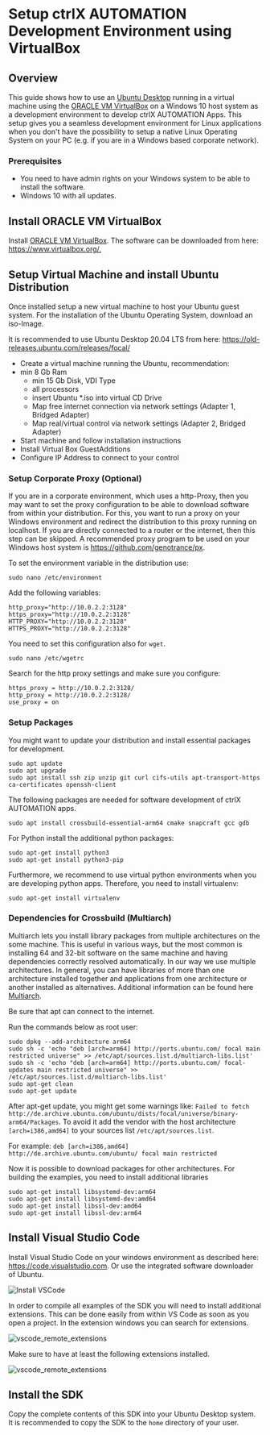 
# Setup ctrlX AUTOMATION Development Environment using VirtualBox

## Overview

This guide shows how to use an [Ubuntu Desktop](https://ubuntu.com/desktop/developers) running in a virtual machine using the [ORACLE VM VirtualBox](https://www.virtualbox.org/) on a Windows 10 host system as a development environment to develop ctrlX AUTOMATION Apps.
This setup gives you a seamless development environment for Linux applications when you don't have the possibility to setup a native Linux Operating System on your PC (e.g. if you are in a Windows based corporate network). 

### Prerequisites

* You need to have admin rights on your Windows system to be able to install the software.
* Windows 10 with all updates.

## Install ORACLE VM VirtualBox

Install [ORACLE VM VirtualBox](https://www.virtualbox.org/). The software can be downloaded from here: <https://www.virtualbox.org/.>

## Setup Virtual Machine and install Ubuntu Distribution

Once installed setup a new virtual machine to host your Ubuntu guest system. For the installation of the Ubuntu Operating System, download an iso-Image.

It is recommended to use Ubuntu Desktop 20.04 LTS from here: <https://old-releases.ubuntu.com/releases/focal/>

* Create a virtual machine running the Ubuntu, recommendation:
* min 8 Gb Ram
  * min 15 Gb Disk, VDI Type
  * all processors
  * insert Ubuntu *.iso into virtual CD Drive
  * Map free internet connection via network settings (Adapter 1, Bridged Adapter)
  * Map real/virtual control via network settings (Adapter 2, Bridged Adapter)
* Start machine and follow installation instructions
* Install Virtual Box GuestAdditions
* Configure IP Address to connect to your control

### Setup Corporate Proxy (Optional)

If you are in a corporate environment, which uses a http-Proxy, then you may want to set the proxy configuration to be able to download software from within your distribution.
For this, you want to run a proxy on your Windows environment and redirect the distribution to this proxy running on localhost. If you are directly connected to a router or the internet, then this step can be skipped.
A recommended proxy program to be used on your Windows host system is <https://github.com/genotrance/px>.

To set the environment variable in the distribution use:

    sudo nano /etc/environment

Add the following variables:

    http_proxy="http://10.0.2.2:3128"
    https_proxy="http://10.0.2.2:3128"
    HTTP_PROXY="http://10.0.2.2:3128"
    HTTPS_PROXY="http://10.0.2.2:3128"

You need to set this configuration also for `wget`.

    sudo nano /etc/wgetrc

Search for the http proxy settings and make sure you configure:

    https_proxy = http://10.0.2.2:3128/
    http_proxy = http://10.0.2.2:3128/
    use_proxy = on

### Setup Packages

You might want to update your distribution and install essential packages for development.

    sudo apt update
    sudo apt upgrade
    sudo apt install ssh zip unzip git curl cifs-utils apt-transport-https ca-certificates openssh-client

The following packages are needed for software development of ctrlX AUTOMATION apps.

    sudo apt install crossbuild-essential-arm64 cmake snapcraft gcc gdb

For Python install the additional python packages:

    sudo apt-get install python3
    sudo apt-get install python3-pip

Furthermore, we recommend to use virtual python environments when you are developing python apps. Therefore, you need to install virtualenv:

    sudo apt-get install virtualenv


### Dependencies for Crossbuild (Multiarch)

Multiarch lets you install library packages from multiple architectures on the some machine. This is useful in various ways, but the most common is installing 64 and 32-bit software on the same machine and having dependencies correctly resolved automatically. In our way we use multiple architectures. In general, you can have libraries of more than one architecture installed together and applications from one architecture or another installed as alternatives. Additional information can be found here [Multiarch](https://wiki.ubuntu.com/MultiarchSpec).

Be sure that apt can connect to the internet.

Run the commands below as root user:


    sudo dpkg --add-architecture arm64
    sudo sh -c 'echo "deb [arch=arm64] http://ports.ubuntu.com/ focal main restricted universe" >> /etc/apt/sources.list.d/multiarch-libs.list'
    sudo sh -c 'echo "deb [arch=arm64] http://ports.ubuntu.com/ focal-updates main restricted universe" >> /etc/apt/sources.list.d/multiarch-libs.list'
    sudo apt-get clean
    sudo apt-get update


After apt-get update, you might get some warnings like: `Failed to fetch http://de.archive.ubuntu.com/ubuntu/dists/focal/universe/binary-arm64/Packages`. To avoid it add the vendor with the host architecture `[arch=i386,amd64]` to your sources list `/etc/apt/sources.list`.

For example:
`deb [arch=i386,amd64] http://de.archive.ubuntu.com/ubuntu/ focal main restricted`

Now it is possible to download packages for other architectures. For building the examples, you need to install additional libraries


    sudo apt-get install libsystemd-dev:arm64
    sudo apt-get install libsystemd-dev:amd64
    sudo apt-get install libssl-dev:amd64
    sudo apt-get install libssl-dev:arm64


## Install Visual Studio Code

Install Visual Studio Code on your windows environment as described here: https://code.visualstudio.com.
Or use the integrated software downloader of Ubuntu.

![Install VSCode](images/setup_vscode_install_ubuntu.png)

In order to compile all examples of the SDK you will need to install additional extensions. 
This can be done easily from within VS Code as soon as you open a project. In the extension windows you can search for extensions.

![vscode_remote_extensions](./images/vscode_remote_extensions.png)

Make sure to have at least the following extensions installed.

![vscode_remote_extensions](./images/vscode_remote_extensions_installed.png)

## Install the SDK

Copy the complete contents of this SDK into your Ubuntu Desktop system. It is recommended to copy the SDK to the `home` directory of your user.

